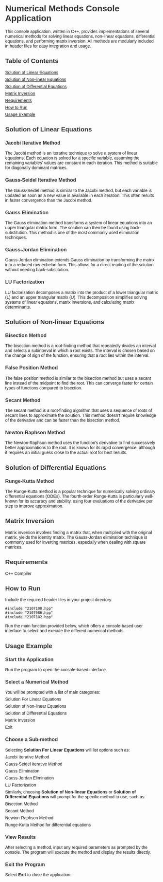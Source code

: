 <!DOCTYPE html>
<html lang="en">
<head>
  <meta charset="UTF-8">
  <meta name="viewport" content="width=device-width, initial-scale=1.0">
  <title>Numerical Methods Console Application</title>
  <style>
    body { font-family: Arial, sans-serif; margin: 0 2em; }
    h1, h2, h3, h4 { color: #333; }
    ul { list-style-type: none; padding: 0; }
    li { margin: 0.5em 0; }
    code { background-color: #f4f4f4; padding: 0.2em 0.4em; border-radius: 4px; }
  </style>
</head>
<body>

<h1>Numerical Methods Console Application</h1>

<p>This console application, written in C++, provides implementations of several numerical methods for solving linear equations, non-linear equations, differential equations, and performing matrix inversion. All methods are modularly included in header files for easy integration and usage.</p>

<h2>Table of Contents</h2>
<ul>
  <li><a href="#solution-of-linear-equations">Solution of Linear Equations</a></li>
  <li><a href="#solution-of-non-linear-equations">Solution of Non-linear Equations</a></li>
  <li><a href="#solution-of-differential-equations">Solution of Differential Equations</a></li>
  <li><a href="#matrix-inversion">Matrix Inversion</a></li>
  <li><a href="#requirements">Requirements</a></li>
  <li><a href="#how-to-run">How to Run</a></li>
  <li><a href="#usage-example">Usage Example</a></li>
</ul>

<h2 id="solution-of-linear-equations">Solution of Linear Equations</h2>

<h3>Jacobi Iterative Method</h3>
<p>The Jacobi method is an iterative technique to solve a system of linear equations. Each equation is solved for a specific variable, assuming the remaining variables' values are constant in each iteration. This method is suitable for diagonally dominant matrices.</p>

<h3>Gauss-Seidel Iterative Method</h3>
<p>The Gauss-Seidel method is similar to the Jacobi method, but each variable is updated as soon as a new value is available in each iteration. This often results in faster convergence than the Jacobi method.</p>

<h3>Gauss Elimination</h3>
<p>The Gauss elimination method transforms a system of linear equations into an upper triangular matrix form. The solution can then be found using back-substitution. This method is one of the most commonly used elimination techniques.</p>

<h3>Gauss-Jordan Elimination</h3>
<p>Gauss-Jordan elimination extends Gauss elimination by transforming the matrix into a reduced row-echelon form. This allows for a direct reading of the solution without needing back-substitution.</p>

<h3>LU Factorization</h3>
<p>LU factorization decomposes a matrix into the product of a lower triangular matrix (L) and an upper triangular matrix (U). This decomposition simplifies solving systems of linear equations, matrix inversions, and calculating matrix determinants.</p>

<h2 id="solution-of-non-linear-equations">Solution of Non-linear Equations</h2>

<h3>Bisection Method</h3>
<p>The bisection method is a root-finding method that repeatedly divides an interval and selects a subinterval in which a root exists. The interval is chosen based on the change of sign of the function, ensuring that a root lies within the interval.</p>

<h3>False Position Method</h3>
<p>The false position method is similar to the bisection method but uses a secant line instead of the midpoint to find the root. This can converge faster for certain types of functions compared to bisection.</p>

<h3>Secant Method</h3>
<p>The secant method is a root-finding algorithm that uses a sequence of roots of secant lines to approximate the solution. This method doesn’t require knowledge of the derivative and can be faster than the bisection method.</p>

<h3>Newton-Raphson Method</h3>
<p>The Newton-Raphson method uses the function's derivative to find successively better approximations to the root. It is known for its rapid convergence, although it requires an initial guess close to the actual root for best results.</p>

<h2 id="solution-of-differential-equations">Solution of Differential Equations</h2>

<h3>Runge-Kutta Method</h3>
<p>The Runge-Kutta method is a popular technique for numerically solving ordinary differential equations (ODEs). The fourth-order Runge-Kutta is particularly well-known for its accuracy and stability, using four evaluations of the derivative per step to improve approximation.</p>

<h2 id="matrix-inversion">Matrix Inversion</h2>
<p>Matrix inversion involves finding a matrix that, when multiplied with the original matrix, yields the identity matrix. The Gauss-Jordan elimination technique is commonly used for inverting matrices, especially when dealing with square matrices.</p>

<h2 id="requirements">Requirements</h2>
<ul>
  <li>C++ Compiler</li>
</ul>

<h2 id="how-to-run">How to Run</h2>
<p>Include the required header files in your project directory:</p>
<pre><code>#include "2107100.hpp"
#include "2107086.hpp"
#include "2107102.hpp"
</code></pre>

<p>Run the main function provided below, which offers a console-based user interface to select and execute the different numerical methods.</p>

<h2 id="usage-example">Usage Example</h2>

<h3>Start the Application</h3>
<p>Run the program to open the console-based interface.</p>

<h3>Select a Numerical Method</h3>
<ul>
  <li>You will be prompted with a list of main categories:
    <ul>
      <li>Solution For Linear Equations</li>
      <li>Solution of Non-linear Equations</li>
      <li>Solution of Differential Equations</li>
      <li>Matrix Inversion</li>
      <li>Exit</li>
    </ul>
  </li>
</ul>

<h3>Choose a Sub-method</h3>
<ul>
  <li>Selecting <strong>Solution For Linear Equations</strong> will list options such as:
    <ul>
      <li>Jacobi Iterative Method</li>
      <li>Gauss-Seidel Iterative Method</li>
      <li>Gauss Elimination</li>
      <li>Gauss-Jordan Elimination</li>
      <li>LU Factorization</li>
    </ul>
  </li>
  <li>Similarly, choosing <strong>Solution of Non-linear Equations</strong> or <strong>Solution of Differential Equations</strong> will prompt for the specific method to use, such as:
    <ul>
      <li>Bisection Method</li>
      <li>Secant Method</li>
      <li>Newton-Raphson Method</li>
      <li>Runge-Kutta Method for differential equations</li>
    </ul>
  </li>
</ul>

<h3>View Results</h3>
<p>After selecting a method, input any required parameters as prompted by the console. The program will execute the method and display the results directly.</p>

<h3>Exit the Program</h3>
<p>Select <strong>Exit</strong> to close the application.</p>

</body>
</html>
